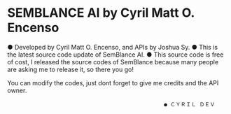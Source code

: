 # SEMBLANCE AI by Cyril Matt O. Encenso

● Developed by Cyril Matt O. Encenso, and APIs by Joshua Sy.
● This is the latest source code update of SemBlance AI. 
● This source code is free of cost, I released the source codes of SemBlance because many people are asking me to release it, so there you go!

You can modify the codes, just dont forget to give me credits and the API owner. 

                                                      ● ＣＹＲＩＬ ＤＥＶ 

